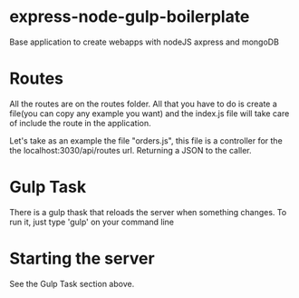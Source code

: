 # express-node-gulp-boilerplate
Base application to create webapps with nodeJS axpress and mongoDB


# Routes
All the routes are on the routes folder. All that you have to do is create a file(you can copy any example you want) and the index.js file will take care of include the route in the application.

Let's take as an example the file "orders.js", this file is a controller for the the localhost:3030/api/routes url. Returning a JSON to the caller.

# Gulp Task
There is a gulp thask that reloads the server when something changes. To run it, just type 'gulp' on your command line

# Starting the server
See the Gulp Task section above.